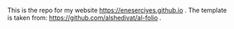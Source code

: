 This is the repo for my website https://eneserciyes.github.io . The template is taken from: https://github.com/alshedivat/al-folio .

